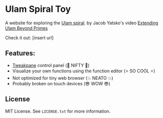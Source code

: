 # Ulam Spiral Toy

A website for exploring the [Ulam spiral](https://en.wikipedia.org/wiki/Ulam_spiral).
by Jacob Yatsko's video [Extending Ulam Beyond Primes](https://www.youtube.com/watch?v=inrYsAusfPg")

Check it out: [insert url]

## Features:
- [Tweakpane](https://github.com/cocopon/tweakpane) control panel (:metal: NIFTY :metal:)
- Visualize your own functions using the function editor (:star: SO COOL :star:)
- Not optimized for tiny web browser (:boom: NEATO :boom:)
- Probably broken on touch devices (:sunglasses: WOW :sunglasses:)

## License
MIT License. See `LICENSE.txt` for more information.


